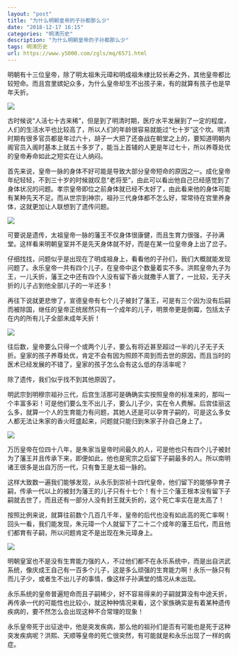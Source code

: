```yaml
---
layout: "post"
title: "为什么明朝皇帝的子孙都那么少"
date: "2018-12-17 16:15"
categories: "明清历史"
description: "为什么明朝皇帝的子孙都那么少"
tags: 明清历史
url: https://www.y5000.com/zgls/mq/6571.html
---
```






明朝有十三位皇帝，除了明太祖朱元璋和明成祖朱棣比较长寿之外，其他皇帝都比较短命。而且宫里嫔妃众多，为什么皇帝却生不出孩子来，有的就算有孩子也是早年夭折。

![](https://img.y5000.com/uploads/allimg/161206/8-161206115234504.jpg)

古时候说“人活七十古来稀”，但是到了明清时期，医疗水平发展到了一定的程度，人们的生活水平也比较高了，所以人们的年龄很容易就能过“七十岁”这个坎。明清时期有很多官员都是年过六十，胡子一大把了还奋战在朝堂之上的，要知道明朝内阁官员入阁时基本上就五十多岁了，能当上首辅的人更是年过七十，所以养尊处优的皇帝寿命如此之短实在让人纳闷。

首先来说，皇帝一脉的身体不好可能是导致大部分皇帝短命的原因之一。成化皇帝年纪轻轻，不到三十岁的时候就叹息“老将至”，由此可以看出他自己已经感觉到了身体状况的问题。孝宗皇帝即位之前身体就已经不太好了，由此看来他的身体可能有某种先天不足。而从世宗到神宗，祖孙三代身体都不怎么好，常常待在宫里养身体，这就更加让人联想到了遗传问题。

![](https://img.y5000.com/uploads/allimg/161206/8-161206115243309.jpg)

可要说是遗传，太祖皇帝一脉的藩王不仅身体很康健，而且生育力很强，子孙满堂。这样看来明朝皇室并不是先天身体就不好，而是在某一位皇帝身上出了岔子。

仔细找找，问题似乎是出现在了明成祖身上，看看他的子孙们，我们大概就能发现问题了。永乐皇帝一共有四个儿子，在皇帝中这个数量着实不多。洪熙皇帝九子为王，一儿夭折，藩王之中还有四个人没有留下香火就撒手人寰了，一比较，无子夭折的儿子占到他全部儿子的一半还多！

再往下说就更悲惨了，宣德皇帝有七个儿子被封了藩王，可是有三个因为没有后嗣而被除国，继任的皇帝正统居然只有一个成年的儿子，明景帝更是倒霉，包括太子在内的所有儿子全部未成年夭折！

![](https://img.y5000.com/uploads/allimg/161206/8-161206115249112.jpg)

往后数，皇帝要么只得一个或两个儿子，要么有将近甚至超过一半的儿子无子夭折。皇家的孩子养尊处优，肯定不会有因为照顾不周到而去世的原因，而且当时的医术已经发展的不错了，皇家的孩子怎么会有这么低的存活率呢？

除了遗传，我们似乎找不到其他原因了。

明武宗到明穆宗祖孙三代，后宫生活那可是确确实实按照皇帝的标准来的，那叫一个丰富多彩！可是他们要么生不出儿子，要么儿子少，实在令人费解。后宫佳丽这么多，就算一个人的生育能力有问题，其她人还是可以孕育子嗣的，可是这么多女人都无法让朱家的香火旺盛起来，问题就只能归到朱家子孙自己身上了。

![](https://img.y5000.com/uploads/allimg/161206/8-161206115259200.jpg)

万历皇帝在位四十八年，是朱家当皇帝时间最久的人，可是他也只有四个儿子被封为了藩王并且传承下来，即便如此，他也是宪宗之后留下子嗣最多的人。所以南明诸王很多是出自万历一代，只有鲁王是太祖一脉的。

这样大致数一遍我们能够发现，从永乐到崇祯十四代皇帝，他们留下的能够孕育子嗣，传承一代以上的被封为藩王的儿子只有十七个！有十三个藩王根本没有留下子嗣就去世了，而且还有一部分人没有封王就夭折的，这个死亡率实在是太高了！

按照比例来说，就算往前数个几百几千年，皇帝的后代也没有如此高的死亡率啊！回头一看，我们能发现，朱元璋一个人就留下了二十二个成年的藩王后代，而且他们都育有子嗣，所以问题肯定不是出现在朱元璋身上。

![](https://img.y5000.com/uploads/allimg/161206/8-16120611530D07.jpg)

明朝皇室也不是没有生育能力强的人，不过他们都不在永乐系统中，而是出自洪武系统，像庆成王自己有一百多个儿子，这是多么顽强的生育能力啊！永乐一脉只有而儿子少，或者生不出儿子的事情，像这样子孙满堂的情况从未出现。

永乐系统的皇帝普遍短命而且子嗣稀少，好不容易得来的子嗣就算没有中途夭折，再传承一代的可能性也比较小，就这种种情况来看，这个家族确实是有着某种遗传疾病的，要不然怎么会出现这种不合常理的现象！

永乐皇帝死于出征途中，他是突发疾病，那么他的祖孙们是否有可能也是死于这种突发疾病呢？洪熙、天顺等皇帝的死亡很突然，有可能就是和永乐出现了一样的病症。
